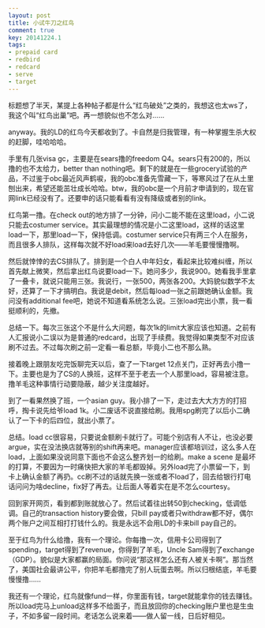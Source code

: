 ```yaml
---
layout: post
title: 小试牛刀之红鸟
comment: true
key: 20141224.1
tags:
- prepaid card
- redbird
- redcard
- serve
- target
---
```


标题想了半天，某提上各种帖子都是什么“红鸟破处”之类的，我想这也太ws了，我这个叫“红鸟出巢”吧。再一想貌似也不怎么对……

anyway。我的LD的红鸟今天都收到了。卡自然是归我管理，有一种掌握生杀大权的赶脚，哇哈哈哈。

手里有几张visa gc，主要是在sears撸的freedom Q4。sears只有200的，所以撸的也不太给力，better than nothing吧。剩下的就是在一些grocery试验的产品，不过鉴于obc最近风声鹤唳，我的obc准备先雪藏一下，等寒风过了在从土里刨出来，希望还能茁壮成长哈哈。btw，我的obc是一个月前才申请到的，现在官网link已经没有了。还要申的话只能看看有没有降级或者别的link。

红鸟第一撸。在check out的地方排了一分钟，问小二能不能在这里load，小二说只能去costumer service。其实最理想的情况是小二这里load，这样的话这里load一下，那里load一下，保持低调。costumer service只有两三个人在服务，而且很多人排队，这样每次就不好load来load去好几次——羊毛要慢慢撸啊。

然后就悻悻的去CS排队了。排到是一个白人中年妇女，看起来比较难纠缠，所以首先献上微笑，然后拿出红鸟说要load一下。她问多少，我说900。她看我手里拿了一叠卡，就说只能用三张。我说行，一张500，两张各200。大妈貌似数学不太好，还算了一下才搞明白。我说是debit，然后每load一张之前跟她确认金额。我问没有additional fee吧，她说不知道看系统怎么说。三张load完出小票，我一看挺顺利的，先撤。

总结一下。每次三张这个不是什么大问题，每次1k的limit大家应该也知道。之前有人汇报说小二误以为是普通的redcard，出现了手续费。我觉得如果类型不对应该刷不过去。不过每次刷之前一定看一看总额，毕竟小二也不那么熟。

接着晚上跟朋友吃完饭聊完天以后，查了一下target 12点关门，正好再去小撸一下。主要也是为了CS的人换班，这样不至于老去一个人那里load，容易被注意。撸羊毛这种事情行动要隐蔽，越少关注度越好。

到了一看果然换了班，一个asian guy。我小排了一下，走过去大大方方的打招呼，掏卡说先给爷load 1k。小二废话不说直接给刷。我用spg刷完了以后小二确认了一下卡的后四位，就出小票了。

总结。load cc很容易，只要说金额刷卡就行了。可能个别店有人不让，也没必要argue，实在没法换店就等别的shift再来吧。manager应该都培训过，这么多人在load，上面如果没说同意下面也不会这么整齐划一的给刷。make a scene 是最坏的打算，不要因为一时痛快把大家的羊毛都毁掉。另外load完了小票留一下，到卡上确认金额了再扔。cc刷不过的话就先换一张或者不load了，回去给银行打电话问问为啥decline，fix好了再去。让后面人等着实在是不怎么courtesy。

回到家开网页，看到都到账就放心了。然后试着往出转50到checking，低调低调。自己的transaction history要会做，只bill pay或者只withdraw都不好，偶尔两个账户之间互相打打钱什么的。我是永远不会用LD的卡来bill pay自己的。

至于红鸟为什么给撸，我有一个理论。你每撸一次，信用卡公司得到了spending，target得到了revenue，你得到了羊毛，Uncle Sam得到了exchange（GDP）。貌似是大家都赢的局面。你问说“那这样怎么还有人被关卡啊”。那当然了，美国社会最讲公平，你把羊毛都撸完了别人玩蛋去啊。所以归根结底，羊毛要慢慢撸……

我还有一个理论，红鸟就像fund一样，你里面有钱，target就能拿你的钱去赚钱。所以load完马上unload这样多不给面子，而且放回你的checking账户里也是生虫子，不如多留一段时间。老话怎么说来着——做人留一线，日后好相见。